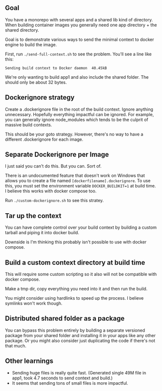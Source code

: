 ## Goal

You have a monorepo with several apps and a shared lib kind of directory. When building container images you generally need one app directory + the shared directory.

Goal is to demonstrate various ways to send the minimal context to docker engine to build the image.

First, run `./send-full-context.sh` to see the problem. You'll see a line like this:

```
Sending build context to Docker daemon  40.45kB
```

We're only wanting to build app1 and also include the shared folder. The should only be about 32 bytes.

## Dockerignore strategy

Create a .dockerignore file in the root of the build context. Ignore anything unnecessary. Hopefully everything impactful can be ignored. For example, you can
generally ignore node_modules which tends to be the culprit of massive build contexts.

This should be your goto strategy. However, there's no way to have a different .dockerignore for each image.

## Separate Dockerignore per Image

I just said you can't do this. But you can. Sort of.

There is an undocumented feature that doesn't work on Windows that allows you to create a file named `[dockerfilename].dockerignore`. To use this, you must set
the environment variable `DOCKER_BUILDKIT=1` at build time. I believe this works with docker compose too.

Run `./custom-dockerignore.sh` to see this stratey.

## Tar up the context

You can have complete control over your build context by building a custom tarball and piping it into docker build.

Downside is I'm thinking this probably isn't possible to use with docker compose.

## Build a custom context directory at build time

This will require some custom scripting so it also will not be compatible with docker compose.

Make a tmp dir, copy everything you need into it and then run the build.

You might consider using hardlinks to speed up the process. I believe symlinks won't work though.

## Distributed shared folder as a package

You can bypass this problem entirely by building a separate versioned package from your shared folder and installing it in your apps like any other package.
Or you might also consider just duplicating the code if there's not that much.

## Other learnings

- Sending huge files is really quite fast. (Generated single 49M file in app1, took 4.7 seconds to send context and build.)
- It seems that sending tons of small files is more impactful.